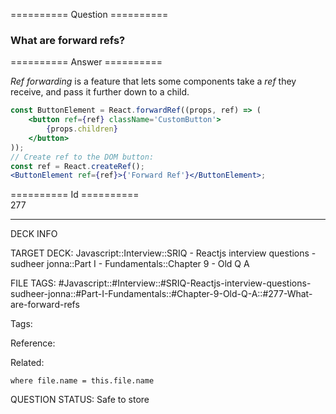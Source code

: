 ========== Question ==========  

### What are forward refs?  

========== Answer ==========  

_Ref forwarding_ is a feature that lets some components take a _ref_ they receive, and pass it further down to a child.

```jsx
const ButtonElement = React.forwardRef((props, ref) => (
    <button ref={ref} className='CustomButton'>
        {props.children}
    </button>
));
// Create ref to the DOM button:
const ref = React.createRef();
<ButtonElement ref={ref}>{'Forward Ref'}</ButtonElement>;
```

========== Id ==========  
277

---

DECK INFO

TARGET DECK: Javascript::Interview::SRIQ - Reactjs interview questions - sudheer jonna::Part I - Fundamentals::Chapter 9 - Old Q A

FILE TAGS: #Javascript::#Interview::#SRIQ-Reactjs-interview-questions-sudheer-jonna::#Part-I-Fundamentals::#Chapter-9-Old-Q-A::#277-What-are-forward-refs

Tags:

Reference:

Related:

```dataview
where file.name = this.file.name
```
QUESTION STATUS: Safe to store
